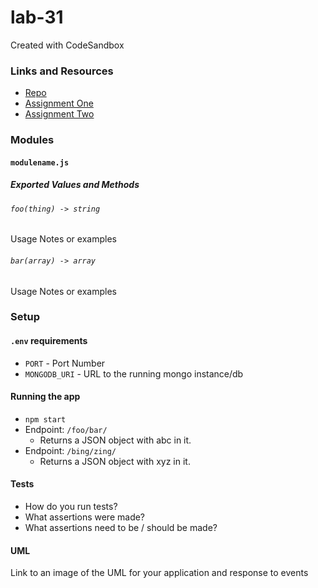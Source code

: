 # lab-31
Created with CodeSandbox

### Links and Resources
* [Repo](https://github.com/mattoattacko/lab-31)
* [Assignment One](https://codesandbox.io/s/ov7v3nqryy)
* [Assignment Two](https://codesandbox.io/s/ykv771r7mx)

### Modules
#### `modulename.js`
##### Exported Values and Methods

###### `foo(thing) -> string`
Usage Notes or examples

###### `bar(array) -> array`
Usage Notes or examples

### Setup
#### `.env` requirements
* `PORT` - Port Number
* `MONGODB_URI` - URL to the running mongo instance/db

#### Running the app
* `npm start`
* Endpoint: `/foo/bar/`
  * Returns a JSON object with abc in it.
* Endpoint: `/bing/zing/`
  * Returns a JSON object with xyz in it.

#### Tests
* How do you run tests?
* What assertions were made?
* What assertions need to be / should be made?

#### UML
Link to an image of the UML for your application and response to events
